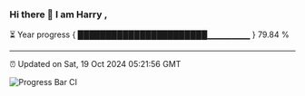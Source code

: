 ### Hi there 👋 I am Harry , 

⏳ Year progress { ███████████████████████▁▁▁▁▁▁▁ } 79.84 %

---

⏰ Updated on Sat, 19 Oct 2024 05:21:56 GMT

![Progress Bar CI](https://github.com/duykhang68/duykhang68/workflows/Progress%20Bar%20CI/badge.svg)
